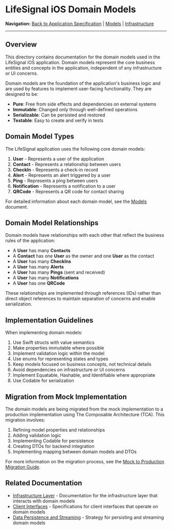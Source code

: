# LifeSignal iOS Domain Models

**Navigation:** [Back to Application Specification](../README.md) | [Models](Models.md) | [Infrastructure](../Infrastructure/README.md)

---

## Overview

This directory contains documentation for the domain models used in the LifeSignal iOS application. Domain models represent the core business entities and concepts in the application, independent of any infrastructure or UI concerns.

Domain models are the foundation of the application's business logic and are used by features to implement user-facing functionality. They are designed to be:

- **Pure**: Free from side effects and dependencies on external systems
- **Immutable**: Changed only through well-defined operations
- **Serializable**: Can be persisted and restored
- **Testable**: Easy to create and verify in tests

## Domain Model Types

The LifeSignal application uses the following core domain models:

1. **User** - Represents a user of the application
2. **Contact** - Represents a relationship between users
3. **CheckIn** - Represents a check-in record
4. **Alert** - Represents an alert triggered by a user
5. **Ping** - Represents a ping between users
6. **Notification** - Represents a notification to a user
7. **QRCode** - Represents a QR code for contact sharing

For detailed information about each domain model, see the [Models](Models.md) document.

## Domain Model Relationships

Domain models have relationships with each other that reflect the business rules of the application:

- A **User** has many **Contacts**
- A **Contact** has one **User** as the owner and one **User** as the contact
- A **User** has many **CheckIns**
- A **User** has many **Alerts**
- A **User** has many **Pings** (sent and received)
- A **User** has many **Notifications**
- A **User** has one **QRCode**

These relationships are implemented through references (IDs) rather than direct object references to maintain separation of concerns and enable serialization.

## Implementation Guidelines

When implementing domain models:

1. Use Swift structs with value semantics
2. Make properties immutable where possible
3. Implement validation logic within the model
4. Use enums for representing states and types
5. Keep models focused on business concepts, not technical details
6. Avoid dependencies on infrastructure or UI concerns
7. Implement Equatable, Hashable, and Identifiable where appropriate
8. Use Codable for serialization

## Migration from Mock Implementation

The domain models are being migrated from the mock implementation to a production implementation using The Composable Architecture (TCA). This migration involves:

1. Refining model properties and relationships
2. Adding validation logic
3. Implementing Codable for persistence
4. Creating DTOs for backend integration
5. Implementing mapping between domain models and DTOs

For more information on the migration process, see the [Mock to Production Migration Guide](../MockToProductionMigration.md).

## Related Documentation

- [Infrastructure Layer](../Infrastructure/README.md) - Documentation for the infrastructure layer that interacts with domain models
- [Client Interfaces](../Infrastructure/ClientInterfaces.md) - Specifications for client interfaces that operate on domain models
- [Data Persistence and Streaming](../Infrastructure/DataPersistenceStreaming.md) - Strategy for persisting and streaming domain models

